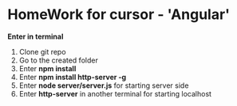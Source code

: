 # HomeWork for cursor - 'Angular'
  **Enter in terminal**
1. Clone git repo
2. Go to the created folder
3. Enter **npm install**
4. Enter **npm install http-server -g**
5. Enter **node server/server.js** for starting server side
6. Enter **http-server** in another terminal for starting localhost

